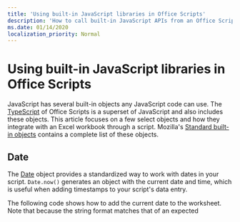 ```yaml
---
title: 'Using built-in JavaScript libraries in Office Scripts'
description: 'How to call built-in JavaScript APIs from an Office Script in Excel on the web.'
ms.date: 01/14/2020
localization_priority: Normal
---
```


# Using built-in JavaScript libraries in Office Scripts

JavaScript has several built-in objects any JavaScript code can use. The [TypeScript](../overview/code-editor-environment.md) of Office Scripts is a superset of JavaScript and also includes these objects. This article focuses on a few select objects and how they integrate with an Excel workbook through a script. Mozilla's [Standard built-in objects](https://developer.mozilla.org/docs/Web/JavaScript/Reference/Global_Objects) contains a complete list of these objects.

## Date

The [Date](https://developer.mozilla.org/docs/Web/JavaScript/Reference/Global_Objects/Date) object provides a standardized way to work with dates in your script. `Date.now()` generates an object with the current date and time, which is useful when adding timestamps to your script's data entry.

The following code shows how to add the current date to the worksheet. Note that because the string format matches that of an expected 